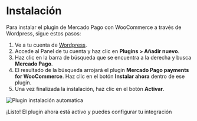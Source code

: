 # Instalación

Para instalar el plugin de Mercado Pago con WooCommerce a través de Wordpress, sigue estos pasos:

1. Ve a tu cuenta de [Wordpress](https://wordpress.com/).
2. Accede al Panel de tu cuenta y haz clic en **Plugins > Añadir nuevo**.
3. Haz clic en la barra de búsqueda que se encuentra a la derecha y busca **Mercado Pago**. 
4. El resultado de la búsqueda arrojará el plugin **Mercado Pago payments for WooCommerce**. Haz clic en el botón **Instalar ahora** dentro de ese plugin.
5. Una vez finalizada la instalación, haz clic en el botón **Activar**. 

![Plugin instalación automatica](/images/woocomerce/es_automatic_install_02.gif)

¡Listo! El plugin ahora está activo y puedes configurar tu integración

